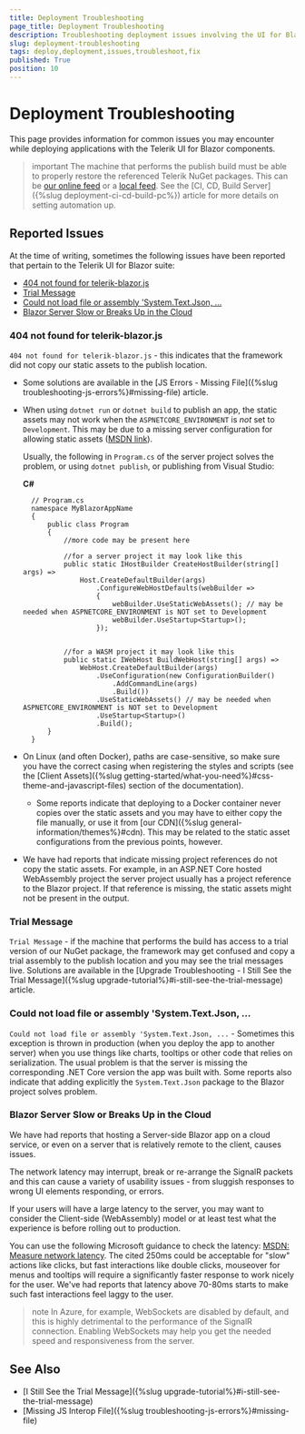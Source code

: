 ```yaml
---
title: Deployment Troubleshooting
page_title: Deployment Troubleshooting
description: Troubleshooting deployment issues involving the UI for Blazor suite.
slug: deployment-troubleshooting
tags: deploy,deployment,issues,troubleshoot,fix
published: True
position: 10
---
```


# Deployment Troubleshooting

This page provides information for common issues you may encounter while deploying applications with the Telerik UI for Blazor components.


>important The machine that performs the publish build must be able to properly restore the referenced Telerik NuGet packages. This can be [our online feed](../installation/nuget) or a [local feed](../installation/zip). See the [CI, CD, Build Server]({%slug deployment-ci-cd-build-pc%}) article for more details on setting automation up.



## Reported Issues

At the time of writing, sometimes the following issues have been reported that pertain to the Telerik UI for Blazor suite:

* [404 not found for telerik-blazor.js](#404-not-found-for-telerik-blazorjs)
* [Trial Message](#trial-message)
* [Could not load file or assembly 'System.Text.Json, ...](#could-not-load-file-or-assembly-systemtextjson-)
* [Blazor Server Slow or Breaks Up in the Cloud](#blazor-server-slow-or-breaks-up-in-the-cloud)

### 404 not found for telerik-blazor.js

`404 not found for telerik-blazor.js` - this indicates that the framework did not copy our static assets to the publish location.

* Some solutions are available in the [JS Errors - Missing File]({%slug troubleshooting-js-errors%}#missing-file) article.

* When using `dotnet run` or `dotnet build` to publish an app, the static assets may not work when the `ASPNETCORE_ENVIRONMENT` is _not_ set to `Development`. This may be due to a missing server configuration for allowing static assets ([MSDN link](https://docs.microsoft.com/en-us/aspnet/core/razor-pages/ui-class?view=aspnetcore-3.1&tabs=visual-studio#consume-content-from-a-referenced-rcl)). 

    Usually, the following in `Program.cs` of the server project solves the problem, or using `dotnet publish`, or publishing from Visual Studio:
    
    **C#**

    
        // Program.cs
        namespace MyBlazorAppName
        {
            public class Program
            {
                //more code may be present here
                
                //for a server project it may look like this
                public static IHostBuilder CreateHostBuilder(string[] args) =>
                    Host.CreateDefaultBuilder(args)
                        .ConfigureWebHostDefaults(webBuilder =>
                        {
                            webBuilder.UseStaticWebAssets(); // may be needed when ASPNETCORE_ENVIRONMENT is NOT set to Development
                            webBuilder.UseStartup<Startup>();
                        });


                //for a WASM project it may look like this
                public static IWebHost BuildWebHost(string[] args) =>
                    WebHost.CreateDefaultBuilder(args)
                        .UseConfiguration(new ConfigurationBuilder()
                            .AddCommandLine(args)
                            .Build())
                        .UseStaticWebAssets() // may be needed when ASPNETCORE_ENVIRONMENT is NOT set to Development
                        .UseStartup<Startup>()
                        .Build();
            }
        }

* On Linux (and often Docker), paths are case-sensitive, so make sure you have the correct casing when registering the styles and scripts (see the [Client Assets]({%slug getting-started/what-you-need%}#css-theme-and-javascript-files) section of the documentation).

    * Some reports indicate that deploying to a Docker container never copies over the static assets and you may have to either copy the file manually, or use it from [our CDN]({%slug general-information/themes%}#cdn). This may be related to the static asset configurations from the previous points, however.

* We have had reports that indicate missing project references do not copy the static assets. For example, in an ASP.NET Core hosted WebAssembly project the server project usually has a project reference to the Blazor project. If that reference is missing, the static assets might not be present in the output.


### Trial Message

`Trial Message` - if the machine that performs the build has access to a trial version of our NuGet package, the framework may get confused and copy a trial assembly to the publish location and you may see the trial messages live. Solutions are available in the [Upgrade Troubleshooting - I Still See the Trial Message]({%slug upgrade-tutorial%}#i-still-see-the-trial-message) article.

### Could not load file or assembly 'System.Text.Json, ...

`Could not load file or assembly 'System.Text.Json, ...` - Sometimes this exception is thrown in production (when you deploy the app to another server) when you use things like charts, tooltips or other code that relies on serialization. The usual problem is that the server is missing the corresponding .NET Core version the app was built with. Some reports also indicate that adding explicitly the `System.Text.Json` package to the Blazor project solves problem.

### Blazor Server Slow or Breaks Up in the Cloud

We have had reports that hosting a Server-side Blazor app on a cloud service, or even on a server that is relatively remote to the client, causes issues. 

The network latency may interrupt, break or re-arrange the SignalR packets and this can cause a variety of usability issues - from sluggish responses to wrong UI elements responding, or errors. 

If your users will have a large latency to the server, you may want to consider the Client-side (WebAssembly) model or at least test what the experience is before rolling out to production.

You can use the following Microsoft guidance to check the latency: <a href="https://docs.microsoft.com/en-us/aspnet/core/blazor/host-and-deploy/server?view=aspnetcore-5.0#measure-network-latency" target="_blank">MSDN: Measure network latency</a>. The cited 250ms could be acceptable for "slow" actions like clicks, but fast interactions like double clicks, mouseover for menus and tooltips will require a significantly faster response to work nicely for the user. We've had reports that latency above 70-80ms starts to make such fast interactions feel laggy to the user.

>note In Azure, for example, WebSockets are disabled by default, and this is highly detrimental to the performance of the SignalR connection. Enabling WebSockets may help you get the needed speed and responsiveness from the server.


## See Also

* [I Still See the Trial Message]({%slug upgrade-tutorial%}#i-still-see-the-trial-message)
* [Missing JS Interop File]({%slug troubleshooting-js-errors%}#missing-file) 
